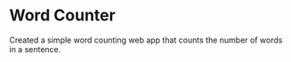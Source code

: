 # Word Counter
Created a simple word counting web app that counts the number of words in a sentence.
